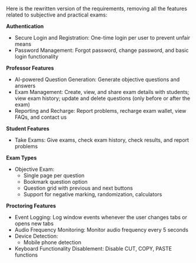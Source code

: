 Here is the rewritten version of the requirements, removing all the features related to subjective and practical exams:

**Authentication**

* Secure Login and Registration: One-time login per user to prevent unfair means
* Password Management: Forgot password, change password, and basic login functionality

**Professor Features**

* AI-powered Question Generation: Generate objective questions and answers
* Exam Management: Create, view, and share exam details with students; view exam history; update and delete questions (only before or after the exam)
* Reporting and Recharge: Report problems, recharge exam wallet, view FAQs, and contact us

**Student Features**

* Take Exams: Give exams, check exam history, check results, and report problems

**Exam Types**

* Objective Exam:
	+ Single page per question
	+ Bookmark question option
	+ Question grid with previous and next buttons
	+ Support for negative marking, randomization, calculators

**Proctoring Features**

* Event Logging: Log window events whenever the user changes tabs or opens new tabs
* Audio Frequency Monitoring: Monitor audio frequency every 5 seconds
* Device Detection:
	+ Mobile phone detection
* Keyboard Functionality Disablement: Disable CUT, COPY, PASTE functions
